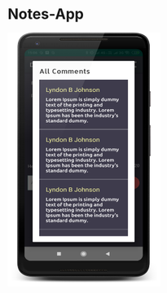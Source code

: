 # Notes-App
<img src="https://github.com/Kartik2301/Notes-App/blob/master/app/src/main/res/drawable/comments.png" width="300" height="500">
